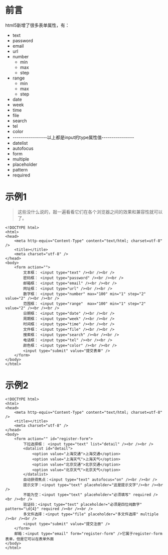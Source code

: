 # 前言

html5新增了很多表单属性，有：

* text
* password
* email
* url
* number
	* min
	* max
	* step
* range
	* min
	* max
	* step
* date
* week
* time
* file
* search
* tel
* color
* -----------------以上都是input的type属性值----------------
* datelist
* autofocus
* form
* multiple
* placeholder
* pattern
* required


# 示例1

> 这些没什么说的，敲一遍看看它们在各个浏览器之间的效果和兼容性就可以了。

	<!DOCTYPE html>
	<html>
	<head>
	    <meta http-equiv="Content-Type" content="text/html; charset=utf-8" />
	    <title></title>
	    <meta charset="utf-8" />
	</head>
	<body>
	    <form action="">
	        文本框： <input type="text" /><br /><br />
	        密码框： <input type="password" /><br /><br />
	        邮箱框： <input type="email" /><br /><br />
	        网址框： <input type="url" /><br /><br />
	        数字框： <input type="number" max="100" min="1" step="2" value="2" /><br /><br />
	        范围框： <input type="range"  max="100" min="1" step="2" value="2" /><br /><br />        
	        日期框： <input type="date" /><br /><br />
	        周期框： <input type="week" /><br /><br />
	        时间框： <input type="time" /><br /><br />
	        文件框： <input type="file" /><br /><br />
	        搜索框： <input type="search" /><br /><br />
	        电话框： <input type="tel" /><br /><br />
	        颜色框： <input type="color" /><br /><br />
	        <input type="submit" value="提交表单" />
	    </form>
	</body>
	</html>

# 示例2

	<!DOCTYPE html>
	<html>
	<head>
	    <meta http-equiv="Content-Type" content="text/html; charset=utf-8" />
	    <title></title>
	    <meta charset="utf-8" />
	</head>
	<body>
	    <form action="" id="register-form">
	        下拉选择框： <input type="text" list="detail" /><br /><br />
	        <datalist id="detail">
	            <option value="上海交通">上海交通</option>
	            <option value="上海天气">上海天气</option>
	            <option value="北京交通">北京交通</option>
	            <option value="北京天气">北京天气</option>
	        </datalist>
	        自动获得焦点：<input type="text" autofocus="on" /><br /><br />
	        提示文字：<input type="text" placeholder="这是提示文字"/><br /><br />
	        不能为空：<input type="text" placeholder="必须填写" required /><br /><br />
	        验证码：<input type="text" placeholder="必须是四位纯数字" pattern="\d{4}" required /><br /><br />
	        多文件选择：<input type="file" placeholder="多文件选择" multiple /><br /><br />
	        <input type="submit" value="提交注册" />
	    </form>
	    邮箱：<input type="email" form="register-form" />它属于register-form表单，但是它可以在表单外面
	</body>
	</html>
